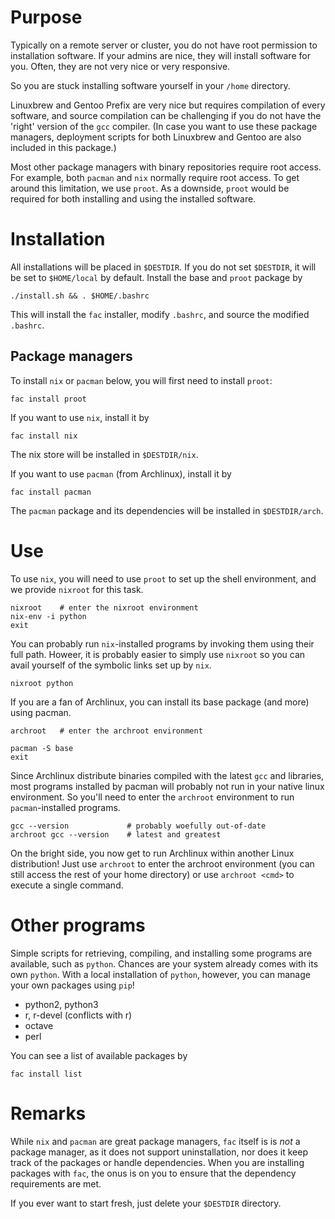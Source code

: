 # Purpose

Typically on a remote server or cluster, you do not have root permission to
installation software.  If your admins are nice, they will install software
for you. Often, they are not very nice or very responsive.

So you are stuck installing software yourself in your `/home` directory.

Linuxbrew and Gentoo Prefix are very nice but requires compilation of every 
software, and source compilation can be challenging if you do not have the 
'right' version of the `gcc` compiler. (In case you want to use these package managers, deployment scripts for both Linuxbrew and Gentoo are also included in this package.)

Most other package managers with binary repositories require root access. For
example, both `pacman` and `nix` normally require root access. To get around
this limitation, we use `proot`. As a downside, `proot` would be required
for both installing and using the installed software.


# Installation

All installations will be placed in `$DESTDIR`. If you do not set `$DESTDIR`,
it will be set to `$HOME/local` by default. Install the base and `proot` package by

    ./install.sh && . $HOME/.bashrc

This will install the `fac` installer, modify `.bashrc`, and source the modified `.bashrc`.

## Package managers

To install `nix` or `pacman` below, you will first need to install `proot`:

    fac install proot

If you want to use `nix`, install it by

    fac install nix

The nix store will be installed in `$DESTDIR/nix`.

If you want to use `pacman` (from Archlinux), install it by

    fac install pacman

The `pacman` package and its dependencies will be installed in `$DESTDIR/arch`.


# Use

To use `nix`, you will need to use `proot` to set up the shell environment,
and we provide `nixroot` for this task.

    nixroot    # enter the nixroot environment
    nix-env -i python
    exit

You can probably run `nix`-installed programs by invoking them using their full
path. Howeer, it is probably easier to simply use `nixroot` so you can avail 
yourself of the symbolic links set up by `nix`.

    nixroot python

If you are a fan of Archlinux, you can install its base package (and more)
using pacman.

    archroot   # enter the archroot environment

    pacman -S base
    exit

Since Archlinux distribute binaries compiled with the latest
`gcc` and libraries, most programs installed by pacman will probably not run 
in your native linux environment. So you'll need to enter the `archroot` 
environment to run `pacman`-installed programs.

    gcc --version             # probably woefully out-of-date
    archroot gcc --version    # latest and greatest

On the bright side, you now get to run Archlinux within another Linux
distribution! Just use `archroot` to enter the archroot environment (you
can still access the rest of your home directory) or use `archroot <cmd>`
to execute a single command.


# Other programs

Simple scripts for retrieving, compiling, and installing some programs are
available, such as `python`. Chances are your system already
comes with its own `python`. With a local installation of `python`, however,
you can manage your own packages using `pip`!

- python2, python3
- r, r-devel (conflicts with r)
- octave
- perl

You can see a list of available packages by

    fac install list


# Remarks

While `nix` and `pacman` are great package managers, `fac` itself is
is *not* a package manager, as it does not support uninstallation,
nor does it keep track of the packages or handle dependencies.
When you are installing packages with `fac`, the onus is on you to 
ensure that the dependency requirements are met.

If you ever want to start fresh, just delete your `$DESTDIR` directory.

